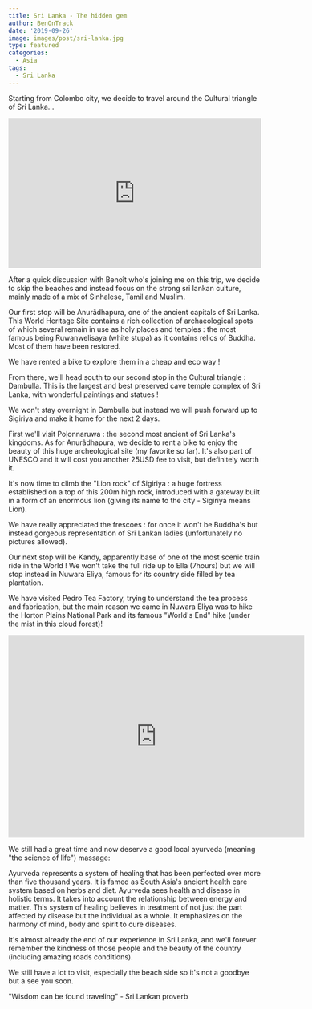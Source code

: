 ```yaml
---
title: Sri Lanka - The hidden gem
author: BenOnTrack
date: '2019-09-26'
image: images/post/sri-lanka.jpg
type: featured
categories:
  - Asia
tags:
  - Sri Lanka
---
```


Starting from Colombo city, we decide to travel around the Cultural triangle of Sri Lanka...

<iframe allowfullscreen="" frameborder="0" height="300px" src="https://umap.openstreetmap.fr/fr/map/carte-sans-nom_368269?scaleControl=false&amp;miniMap=false&amp;scrollWheelZoom=true&amp;zoomControl=true&amp;allowEdit=false&amp;moreControl=false&amp;searchControl=null&amp;tilelayersControl=null&amp;embedControl=null&amp;datalayersControl=true&amp;onLoadPanel=undefined&amp;captionBar=false&amp;datalayers=1002541#9/8.1800/80.8355" width="100%"></iframe>

After a quick discussion with Benoît who's joining me on this trip, we decide to skip the beaches and instead focus on the strong sri lankan culture, mainly made of a mix of Sinhalese, Tamil and Muslim.

Our first stop will be Anurâdhapura, one of the ancient capitals of Sri Lanka. This World Heritage Site contains a rich collection of archaeological spots of which several remain in use as holy places and temples : the most famous being Ruwanwelisaya (white stupa) as it contains relics of Buddha.
Most of them have been restored.

We have rented a bike to explore them in a cheap and eco way !





From there, we'll head south to our second stop in the Cultural triangle : Dambulla.
This is the largest and best preserved cave temple complex of Sri Lanka, with wonderful paintings and statues !





We won't stay overnight in Dambulla but instead we will push forward up to Sigiriya and make it home for the next 2 days.

First we'll visit Poḷonnaruwa : the second most ancient of Sri Lanka's kingdoms. As for Anurâdhapura, we decide to rent a bike to enjoy the beauty of this huge archeological site (my favorite so far). It's also part of UNESCO and it will cost you another 25USD fee to visit, but definitely worth it.



It's now time to climb the "Lion rock" of Sigiriya : a huge fortress established on a top of this 200m high rock, introduced with a gateway built in a form of an enormous lion (giving its name to the city - Sigiriya means Lion).

We have really appreciated the frescoes : for once it won't be Buddha's but instead gorgeous representation of Sri Lankan ladies (unfortunately no pictures allowed).




Our next stop will be Kandy, apparently base of one of the most scenic train ride in the World !
We won't take the full ride up to Ella (7hours) but we will stop instead in Nuwara Eliya, famous for its country side filled by tea plantation.

We have visited Pedro Tea Factory, trying to understand the tea process and fabrication, but the main reason we came in Nuwara Eliya was to hike the Horton Plains National Park and its famous "World's End" hike (under the mist in this cloud forest)!

<iframe allowtransparency="true" frameborder="0" height="405" scrolling="no" src="https://www.strava.com/activities/2736270407/embed/9ca4c2df05144e08c7639d52be4e32280e7da9dc" width="590"></iframe>




We still had a great time and now deserve a good local ayurveda (meaning "the science of life") massage:

Ayurveda represents a system of healing that has been perfected over more than five thousand years. It is famed as South Asia's ancient health care system based on herbs and diet. Ayurveda sees health and disease in holistic terms. It takes into account the relationship between energy and matter. This system of healing believes in treatment of not just the part affected by disease but the individual as a whole. It emphasizes on the harmony of mind, body and spirit to cure diseases.

It's almost already the end of our experience in Sri Lanka, and we'll forever remember the kindness of those people and the beauty of the country (including amazing roads conditions).

We still have a lot to visit, especially the beach side so it's not a goodbye but a see you soon.


"Wisdom can be found traveling" - Sri Lankan proverb
